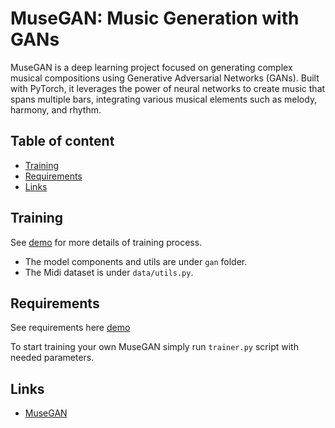 MuseGAN: Music Generation with GANs
=========
MuseGAN is a deep learning project focused on generating complex musical compositions using Generative Adversarial Networks (GANs). Built with PyTorch, it leverages the power of neural networks to create music that spans multiple bars, integrating various musical elements such as melody, harmony, and rhythm.


## Table of content

- [Training](#train)
- [Requirements](#quirements)
- [Links](#links)

## Training 

See [demo](https://github.com/avdtoto/MuseGan_project/blob/main/MuseGan_.ipynb) for more details of training process.
* The model components and utils are under `gan` folder.
* The Midi dataset is under `data/utils.py`.

## Requirements

See requirements here [demo](https://github.com/avdtoto/MuseGan_project/blob/main/requirements.txt)

To start training your own MuseGAN simply run `trainer.py` script with needed parameters.

## Links

* [MuseGAN](https://arxiv.org/abs/1709.06298)
